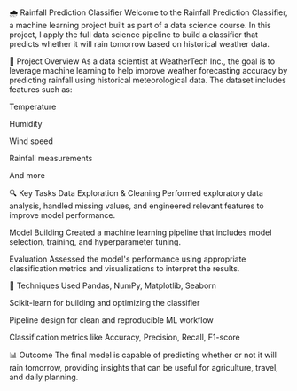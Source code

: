 🌧️ Rainfall Prediction Classifier
Welcome to the Rainfall Prediction Classifier, a machine learning project built as part of a data science course. In this project, I apply the full data science pipeline to build a classifier that predicts whether it will rain tomorrow based on historical weather data.

🚀 Project Overview
As a data scientist at WeatherTech Inc., the goal is to leverage machine learning to help improve weather forecasting accuracy by predicting rainfall using historical meteorological data. The dataset includes features such as:

Temperature

Humidity

Wind speed

Rainfall measurements

And more

🔍 Key Tasks
Data Exploration & Cleaning
Performed exploratory data analysis, handled missing values, and engineered relevant features to improve model performance.

Model Building
Created a machine learning pipeline that includes model selection, training, and hyperparameter tuning.

Evaluation
Assessed the model's performance using appropriate classification metrics and visualizations to interpret the results.

🧠 Techniques Used
Pandas, NumPy, Matplotlib, Seaborn

Scikit-learn for building and optimizing the classifier

Pipeline design for clean and reproducible ML workflow

Classification metrics like Accuracy, Precision, Recall, F1-score

📊 Outcome
The final model is capable of predicting whether or not it will rain tomorrow, providing insights that can be useful for agriculture, travel, and daily planning.

